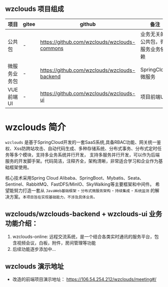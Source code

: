 ## wzclouds 项目组成
| 项目 | gitee | github | 备注 |
|---|---|---|---|
| 公共包 | - | https://github.com/wzclouds/wzclouds-commons | 业务无关的公共包，微服务业务依赖 |
| 微服务业务包 | - | https://github.com/wzclouds/wzclouds-backend | SpringCloud 微服务 |
| VUE前端UI | - | https://github.com/wzclouds/wzclouds-ui | 项目前端UI|

# wzclouds 简介
`wzclouds` 是基于SpringCloud开发的一套SaaS系统,具备RBAC功能、网关统一鉴权、Xss防跨站攻击、自动代码生成、多种存储系统、分布式事务、分布式定时任务等多个模块，支持多业务系统并行开发， 支持多服务并行开发，可以作为后端服务的开发脚手架。代码简洁，注释齐全，架构清晰，非常适合学习和企业作为基础框架使用。

核心技术采用Spring Cloud Alibaba、SpringBoot、Mybatis、Seata、Sentinel、RabbitMQ、FastDFS/MinIO、SkyWalking等主要框架和中间件。
希望能努力打造一套从 `JavaWeb基础框架` - `分布式微服务架构` - `持续集成` - `系统监测` 的解决方案。`本项目旨在实现基础能力，不涉及具体业务。`

## wzclouds/wzclouds-backend + wzclouds-ui 业务功能介绍：
1. wzclouds-online: 远程交流系统，是一个结合各类实时通讯的服务平台，包含视频会议，白板，附件，房间管理等功能
2. 后续功能逐步添加中...

## wzclouds 演示地址
- 改造的前端项目演示地址： https://106.54.254.212/wzclouds/meeting#/

